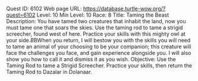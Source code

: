 Quest ID: 6102
Web page URL: https://database.turtle-wow.org/?quest=6102
Level: 10
Min Level: 10
Race: 8
Title: Taming the Beast
Description: You have tamed two creatures that inhabit the land, now you must tame one that soars the skies. Use the taming rod to tame a strigid screecher, found west of here. Practice your skills with this mighty owl at your side.$B$BWhen you return, I will bestow you with the skills you will need to tame an animal of your choosing to be your companion; this creature will face the challenges you face, and gain experience alongside you. I will also show you how to call it and dismiss it as you wish.
Objective: Use the Taming Rod to tame a Strigid Screecher. Practice your skills, then return the Taming Rod to Dazalar in Dolanaar.
